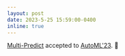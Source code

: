 ```yaml
---
layout: post
date: 2023-5-25 15:59:00-0400
inline: true
---
```


[Multi-Predict](https://arxiv.org/pdf/2306.02459.pdf) accepted to [AutoML'23](https://2023.automl.cc/). :page_facing_up:
